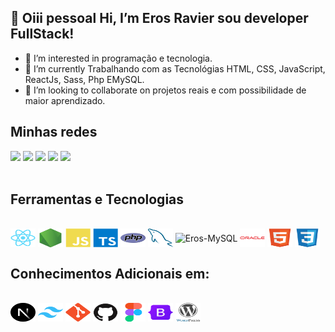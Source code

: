 ## 👋 Oiii pessoal Hi, I’m Eros Ravier sou developer FullStack!
- 👀 I’m interested in programação e tecnologia.
- 🌱 I’m currently  Trabalhando com as Tecnológias HTML, CSS, JavaScript, ReactJs, Sass, Php EMySQL. 
- 💞️ I’m looking to collaborate on  projetos reais e com possibilidade de maior aprendizado.

## Minhas redes

<div>
<a href="https://www.youtube.com/channel/UCKcElqO44F0AjfESNCXKY5g" target="_blank"><img src="https://img.shields.io/badge/YouTube-FF0000?style=for-the-badge&logo=youtube&logoColor=white" target="_blank"></a>
<a href="https://instagram.com/https://www.instagram.com/ravier_eros_ofc/" target="_blank"><img src="https://img.shields.io/badge/-Instagram-%23E4405F?style=for-the-badge&logo=instagram&logoColor=white" target="_blank"></a>
<a href="https://www.twitch.tv/https://twitter.com/Corynga_Johnnes" target="_blank"><img src="https://img.shields.io/badge/Twitch-9146FF?style=for-the-badge&logo=twitch&logoColor=white" target="_blank"></a>
<a href = "mailto:deverosravier.15@gmail.com"><img src="https://img.shields.io/badge/Gmail-D14836?style=for-the-badge&logo=gmail&logoColor=white" target="_blank"></a>
<a href="https://www.linkedin.com/in/eros-ravier-silva-aragao-511526196/" target="_blank"><img src="https://img.shields.io/badge/-LinkedIn-%230077B5?style=for-the-badge&logo=linkedin&logoColor=white" target="_blank"></a>   
</div>

<br>

## Ferramentas e Tecnologias

<div style="display: inline_block"><br>
  <img align="center" alt="Eros-React" height="30" width="40" src="https://raw.githubusercontent.com/devicons/devicon/master/icons/react/react-original.svg">
  <img align="center" alt="Eros-Nodejs" height="30" width="40" src="https://raw.githubusercontent.com/devicons/devicon/master/icons/nodejs/nodejs-original.svg" />
  <img align="center" alt="Eros-Js" height="30" width="40" src="https://raw.githubusercontent.com/devicons/devicon/master/icons/javascript/javascript-plain.svg">
  <img align="center" alt="Eros-Ts" height="30" width="40" src="https://raw.githubusercontent.com/devicons/devicon/master/icons/typescript/typescript-plain.svg">
  <img align="center" alt="Eros-Php" height="30" width="40" src="https://raw.githubusercontent.com/devicons/devicon/master/icons/php/php-original.svg">
  <img  align="center" alt="Eros-MySQL" height="30" width="40" src="https://raw.githubusercontent.com/devicons/devicon/master/icons/mysql/mysql-original.svg" />
  
  <img  align="center" alt="Eros-MySQL" height="30" width="40" src="https://raw.githubusercontent.com/devicons/devicon/master/icons/postgresdbd/postgresdb-original.svg" />
  <img  align="center" alt="Eros-MySQL" height="30" width="40" src="https://raw.githubusercontent.com/devicons/devicon/master/icons/oracle/oracle-original.svg" />
  
  <img align="center" alt="Eros-HTML" height="30" width="40" src="https://raw.githubusercontent.com/devicons/devicon/master/icons/html5/html5-original.svg">
  <img align="center" alt="Eros-CSS" height="30" width="40" src="https://raw.githubusercontent.com/devicons/devicon/master/icons/css3/css3-original.svg">
 </div>


 
## Conhecimentos Adicionais em:
 
 <div style="display: inline_block"><br>
   <img  align="center" alt="Eros-MySQL" height="30" width="40" src="https://raw.githubusercontent.com/devicons/devicon/master/icons/nextjs/nextjs-original.svg" />
    <img  align="center" alt="Eros-MySQL" height="30" width="40" src="https://raw.githubusercontent.com/devicons/devicon/master/icons/tailwindcss/tailwindcss-original.svg" />
   <img align="center" alt="Eros-Git" height="30" width="40" src="https://raw.githubusercontent.com/devicons/devicon/master/icons/git/git-original.svg" />
  <img align="center" alt="Eros-GitHub" height="30" width="40" src="https://raw.githubusercontent.com/devicons/devicon/master/icons/github/github-original.svg" />
  <img align="center" alt="Eros-Figma" height="30" width="40" src="https://raw.githubusercontent.com/devicons/devicon/master/icons/figma/figma-original.svg" />
  <img align="center" alt="Eros-Botstrap" height="30" width="40" src="https://raw.githubusercontent.com/devicons/devicon/master/icons/bootstrap/bootstrap-original.svg" />
  <img align="center" alt="Eros-Wordpress" height="30" width="40" src="https://raw.githubusercontent.com/devicons/devicon/master/icons/wordpress/wordpress-original.svg" />
  </div>
 
 


